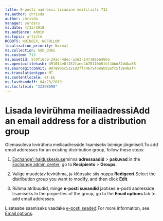 ```yaml
---
title: E-posti aadressi lisamine meililisti 713
ms.author: chrisda
author: chrisda
manager: serdars
ms.date: 4/13/2018
ms.audience: Admin
ms.topic: article
ROBOTS: NOINDEX, NOFOLLOW
localization_priority: Normal
ms.collection: Adm_O365
ms.custom: 713
ms.assetid: 870f16c0-24ac-4dec-a3e3-14719e6a496a
ms.openlocfilehash: 491014e8f452faed4b78140b5fdf4bbd82ddba58
ms.sourcegitcommit: 9d78905c512192ffc4675468abd2efc5f2e4baf4
ms.translationtype: MT
ms.contentlocale: et-EE
ms.lasthandoff: 04/23/2019
ms.locfileid: "32398598"
---
```

# <a name="add-an-email-address-for-a-distribution-group"></a><span data-ttu-id="1c6ca-102">Lisada levirühma meiliaadressi</span><span class="sxs-lookup"><span data-stu-id="1c6ca-102">Add an email address for a distribution group</span></span>

<span data-ttu-id="1c6ca-103">Olemasoleva levirühma meiliaadresside lisamiseks toimige järgmiselt.</span><span class="sxs-lookup"><span data-stu-id="1c6ca-103">To add email addresses for an existing distribution group, follow these steps:</span></span>

1. <span data-ttu-id="1c6ca-104">[Exchange'i halduskeskuse](https://outlook.office365.com/ecp/)minna **adressaadid** \> **pakuvad**.</span><span class="sxs-lookup"><span data-stu-id="1c6ca-104">In the [Exchange admin center](https://outlook.office365.com/ecp/), go to **Recipients** \> **Groups**.</span></span>

2. <span data-ttu-id="1c6ca-105">Valige muudetav levirühma, ja klõpsake siis nuppu **Redigeeri**.</span><span class="sxs-lookup"><span data-stu-id="1c6ca-105">Select the distribution group you want to modify, and then click **Edit**.</span></span>

3. <span data-ttu-id="1c6ca-106">Rühma atribuudid, minge **e-posti suvandid** jaotises e-posti aadresside lisamiseks.</span><span class="sxs-lookup"><span data-stu-id="1c6ca-106">In the properties of the group, go to the **Email options** tab to add email addresses.</span></span> 

<span data-ttu-id="1c6ca-107">Lisateabe saamiseks vaadake [e-posti seaded](https://technet.microsoft.com/library/bb124513.aspx#emailoptions).</span><span class="sxs-lookup"><span data-stu-id="1c6ca-107">For more information, see [Email options](https://technet.microsoft.com/library/bb124513.aspx#emailoptions).</span></span>
